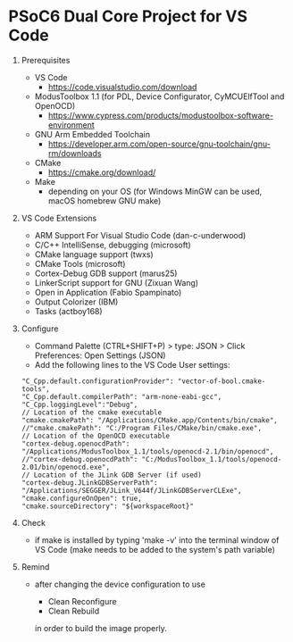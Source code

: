 # PSoC6 Dual Core Project for VS Code

1. Prerequisites
    - VS Code
        - https://code.visualstudio.com/download
    - ModusToolbox 1.1 (for PDL, Device Configurator, CyMCUElfTool and OpenOCD)
        - https://www.cypress.com/products/modustoolbox-software-environment
    - GNU Arm Embedded Toolchain
        - https://developer.arm.com/open-source/gnu-toolchain/gnu-rm/downloads
    - CMake
        - https://cmake.org/download/
    - Make
        - depending on your OS (for Windows MinGW can be used, macOS homebrew GNU make)

1. VS Code Extensions
    - ARM Support For Visual Studio Code (dan-c-underwood)
    - C/C++ IntelliSense, debugging (microsoft)
    - CMake language support (twxs)
    - CMake Tools (microsoft)
    - Cortex-Debug GDB support (marus25)
    - LinkerScript support for GNU (Zixuan Wang)
    - Open in Application (Fabio Spampinato)
    - Output Colorizer (IBM)
    - Tasks (actboy168)
    
1. Configure
    - Command Palette (CTRL+SHIFT+P) > type: JSON > Click Preferences: Open Settings (JSON)
    - Add the following lines to the VS Code User settings:
    ```
    "C_Cpp.default.configurationProvider": "vector-of-bool.cmake-tools",
    "C_Cpp.default.compilerPath": "arm-none-eabi-gcc",
    "C_Cpp.loggingLevel":"Debug",
    // Location of the cmake executable
    "cmake.cmakePath": "/Applications/CMake.app/Contents/bin/cmake",
    //"cmake.cmakePath": "C:/Program Files/CMake/bin/cmake.exe",
    // Location of the OpenOCD executable
    "cortex-debug.openocdPath": "/Applications/ModusToolbox_1.1/tools/openocd-2.1/bin/openocd",
    //"cortex-debug.openocdPath": "C:/ModusToolbox_1.1/tools/openocd-2.01/bin/openocd.exe",
    // Location of the JLink GDB Server (if used)
    "cortex-debug.JLinkGDBServerPath": "/Applications/SEGGER/JLink_V644f/JLinkGDBServerCLExe",
    "cmake.configureOnOpen": true,
    "cmake.sourceDirectory": "${workspaceRoot}"
    ```
1. Check
    - if make is installed by typing 'make -v' into the terminal window of VS Code
        (make needs to be added to the system's path variable)
        
1. Remind
    - after changing the device configuration to use
        - Clean Reconfigure
        - Clean Rebuild
        
        in order to build the image properly.
